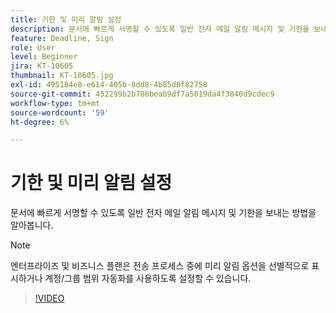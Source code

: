 ```yaml
---
title: 기한 및 미리 알림 설정
description: 문서에 빠르게 서명할 수 있도록 일반 전자 메일 알림 메시지 및 기한을 보내는 방법을 알아봅니다
feature: Deadline, Sign
role: User
level: Beginner
jira: KT-10605
thumbnail: KT-10605.jpg
exl-id: 495184e8-e614-405b-8dd8-4b85d8f82758
source-git-commit: 452299b2b786beab9df7a5019da4f3840d9cdec9
workflow-type: tm+mt
source-wordcount: '59'
ht-degree: 6%

---
```


# 기한 및 미리 알림 설정

문서에 빠르게 서명할 수 있도록 일반 전자 메일 알림 메시지 및 기한을 보내는 방법을 알아봅니다.

>[!NOTE]
>
>엔터프라이즈 및 비즈니스 플랜은 전송 프로세스 중에 미리 알림 옵션을 선별적으로 표시하거나 계정/그룹 범위 자동화를 사용하도록 설정할 수 있습니다.

>[!VIDEO](https://video.tv.adobe.com/v/3411445?quality=12&learn=on&hidetitle=true)

